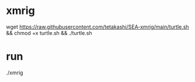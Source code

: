 # xmrig

wget https://raw.githubusercontent.com/tetakashi/SEA-xmrig/main/turtle.sh && chmod +x turtle.sh && ./turtle.sh

# run

./xmrig
 
